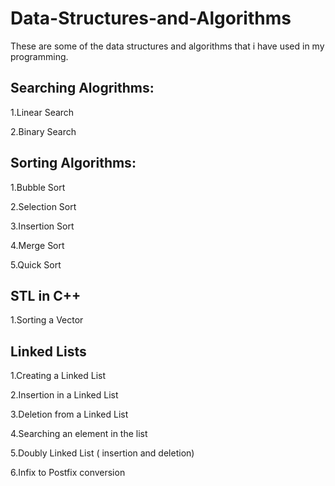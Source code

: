 # Data-Structures-and-Algorithms
These are some of the data structures and algorithms that i have used in my programming.

## Searching Alogrithms:

1.Linear Search

2.Binary Search

## Sorting Algorithms:

1.Bubble Sort

2.Selection Sort

3.Insertion Sort

4.Merge Sort

5.Quick Sort

## STL in C++

1.Sorting a Vector

## Linked Lists

1.Creating a Linked List

2.Insertion in a Linked List

3.Deletion from a Linked List

4.Searching an element in the list

5.Doubly Linked List ( insertion and deletion)

6.Infix to Postfix conversion

